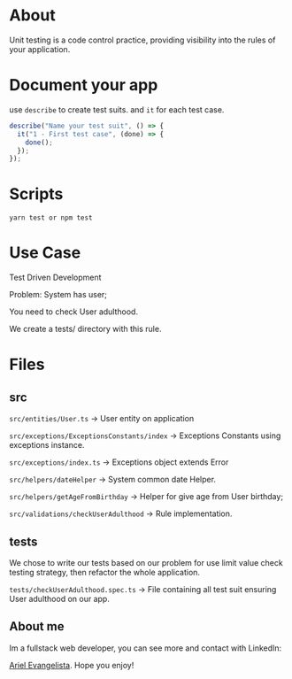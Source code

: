 # About

Unit testing is a code control practice, providing visibility into the rules of your application.

# Document your app

use `describe` to create test suits. and `it` for each test case.

```javascript
describe("Name your test suit", () => {
  it("1 - First test case", (done) => {
    done();
  });
});
```

# Scripts

`yarn test or npm test`

# Use Case

Test Driven Development

Problem:
System has user;

You need to check User adulthood.

We create a tests/ directory with this rule.

# Files

## src

`src/entities/User.ts` -> User entity on application

`src/exceptions/ExceptionsConstants/index` -> Exceptions Constants using exceptions instance.

`src/exceptions/index.ts` -> Exceptions object extends Error

`src/helpers/dateHelper` -> System common date Helper.

`src/helpers/getAgeFromBirthday` -> Helper for give age from User birthday;

`src/validations/checkUserAdulthood` -> Rule implementation.

## tests

We chose to write our tests based on our problem for use limit value check testing strategy, then refactor the whole application.

`tests/checkUserAdulthood.spec.ts` -> File containing all test suit ensuring User adulthood on our app.

## About me

Im a fullstack web developer, you can see more and contact with LinkedIn:

[Ariel Evangelista](https://www.linkedin.com/in/ariel-evangelista-a4677614b/). Hope you enjoy!
